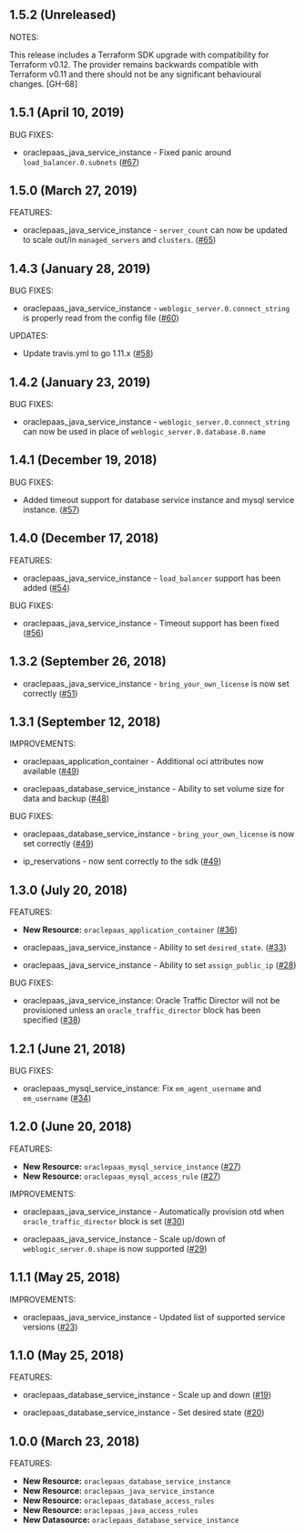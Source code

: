 ## 1.5.2 (Unreleased)

NOTES:

This release includes a Terraform SDK upgrade with compatibility for Terraform v0.12. The provider remains backwards compatible with Terraform v0.11 and there should not be any significant behavioural changes. [GH-68]

## 1.5.1 (April 10, 2019)

BUG FIXES: 

* oraclepaas_java_service_instance - Fixed panic around `load_balancer.0.subnets` ([#67](https://github.com/terraform-providers/terraform-provider-oraclepaas/issues/67))

## 1.5.0 (March 27, 2019)

FEATURES: 

* oraclepaas_java_service_instance - `server_count` can now be updated to scale out/in `managed_servers` and `clusters`. ([#65](https://github.com/terraform-providers/terraform-provider-oraclepaas/issues/65))

## 1.4.3 (January 28, 2019)

BUG FIXES: 

* oraclepaas_java_service_instance - `weblogic_server.0.connect_string` is properly read from the config file ([#60](https://github.com/terraform-providers/terraform-provider-oraclepaas/issues/60))

UPDATES:

* Update travis.yml to go 1.11.x ([#58](https://github.com/terraform-providers/terraform-provider-oraclepaas/issues/58))

## 1.4.2 (January 23, 2019)

BUG FIXES: 

* oraclepaas_java_service_instance - `weblogic_server.0.connect_string` can now be used in place of `weblogic_server.0.database.0.name`

## 1.4.1 (December 19, 2018)

BUG FIXES:

* Added timeout support for database service instance and mysql service instance. ([#57](https://github.com/terraform-providers/terraform-provider-oraclepaas/issues/57))

## 1.4.0 (December 17, 2018)

FEATURES: 

* oraclepaas_java_service_instance - `load_balancer` support has been added ([#54](https://github.com/terraform-providers/terraform-provider-oraclepaas/issues/54))

BUG FIXES:

* oraclepaas_java_service_instance - Timeout support has been fixed ([#56](https://github.com/terraform-providers/terraform-provider-oraclepaas/issues/56))

## 1.3.2 (September 26, 2018)

* oraclepaas_java_service_instance -  `bring_your_own_license` is now set correctly ([#51](https://github.com/terraform-providers/terraform-provider-oraclepaas/issues/51))

## 1.3.1 (September 12, 2018)

IMPROVEMENTS: 

* oraclepaas_application_container - Additional oci attributes now available ([#49](https://github.com/terraform-providers/terraform-provider-oraclepaas/issues/49))

* oraclepaas_database_service_instance - Ability to set volume size for data and backup ([#48](https://github.com/terraform-providers/terraform-provider-oraclepaas/issues/48))


BUG FIXES: 

* oraclepaas_database_service_instance - `bring_your_own_license` is now set correctly ([#49](https://github.com/terraform-providers/terraform-provider-oraclepaas/issues/49))

* ip_reservations - now sent correctly to the sdk ([#49](https://github.com/terraform-providers/terraform-provider-oraclepaas/issues/49))

## 1.3.0 (July 20, 2018)

FEATURES:

* **New Resource:** `oraclepaas_application_container` ([#36](https://github.com/terraform-providers/terraform-provider-oraclepaas/issues/36))

* oraclepaas_java_service_instance - Ability to set `desired_state`. ([#33](https://github.com/terraform-providers/terraform-provider-oraclepaas/issues/33))

* oraclepaas_java_service_instance - Ability to set `assign_public_ip` ([#28](https://github.com/terraform-providers/terraform-provider-oraclepaas/issues/28))

BUG FIXES: 

* oraclepaas_java_service_instance: Oracle Traffic Director will not be provisioned unless an `oracle_traffic_director` block has been specified ([#38](https://github.com/terraform-providers/terraform-provider-oraclepaas/issues/38))

## 1.2.1 (June 21, 2018)

BUG FIXES: 

* oraclepaas_mysql_service_instance: Fix `em_agent_username` and `em_username` ([#34](https://github.com/terraform-providers/terraform-provider-oraclepaas/issues/34))

## 1.2.0 (June 20, 2018)

FEATURES: 

* **New Resource:** `oraclepaas_mysql_service_instance` ([#27](https://github.com/terraform-providers/terraform-provider-oraclepaas/issues/27))
* **New Resource:** `oraclepaas_mysql_access_rule` ([#27](https://github.com/terraform-providers/terraform-provider-oraclepaas/issues/27))

IMPROVEMENTS:

* oraclepaas_java_service_instance - Automatically provision otd when `oracle_traffic_director` block is set ([#30](https://github.com/terraform-providers/terraform-provider-oraclepaas/issues/30))

* oraclepaas_java_service_instance - Scale up/down of `weblogic_server.0.shape` is now supported ([#29](https://github.com/terraform-providers/terraform-provider-oraclepaas/issues/29))

## 1.1.1 (May 25, 2018)

IMPROVEMENTS: 

* oraclepaas_java_service_instance - Updated list of supported service versions ([#23](https://github.com/terraform-providers/terraform-provider-oraclepaas/issues/23))

## 1.1.0 (May 25, 2018)

FEATURES:

* oraclepaas_database_service_instance - Scale up and down ([#19](https://github.com/terraform-providers/terraform-provider-oraclepaas/issues/19))

* oraclepaas_database_service_instance - Set desired state ([#20](https://github.com/terraform-providers/terraform-provider-oraclepaas/issues/20))

## 1.0.0 (March 23, 2018)

FEATURES:

* **New Resource:** `oraclepaas_database_service_instance`
* **New Resource:** `oraclepaas_java_service_instance`
* **New Resource:** `oraclepaas_database_access_rules`
* **New Resource:** `oraclepaas_java_access_rules`
* **New Datasource:** `oraclepaas_database_service_instance`
